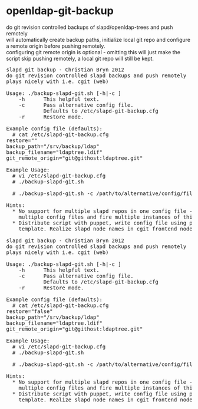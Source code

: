 openldap-git-backup
===================

do git revision controlled backups of slapd/openldap-trees and push remotely  
will automatically create backup paths, initialize local git repo and configure a remote origin before pushing remotely.  
configuring git remote origin is optional - omitting this will just make the script skip pushing remotely, a local git repo will still be kept.

<pre>
slapd git backup - Christian Bryn 2012 <chr.bryn@gmail.com>
do git revision controlled slapd backups and push remotely
plays nicely with i.e. cgit (web)

Usage: ./backup-slapd-git.sh [-h|-c <config file>]
	-h		This helpful text.
	-c		Pass alternative config file. 
	        Defaults to /etc/slapd-git-backup.cfg
	-r		Restore mode.

Example config file (defaults):
  # cat /etc/slapd-git-backup.cfg
restore=""
backup_path="/srv/backup/ldap"
backup_filename="ldaptree.ldif"
git_remote_origin="git@githost:ldaptree.git"

Example Usage:
  # vi /etc/slapd-git-backup.cfg
  # ./backup-slapd-git.sh

  # ./backup-slapd-git.sh -c /path/to/alternative/config/file.cfg

Hints:
  * No support for multiple slapd repos in one config file - use 
    multiple config files and fire multiple instances of this script.
  * Distribute script with puppet, write config file using puppet 
    template. Realize slapd node names in cgit frontend node config.

slapd git backup - Christian Bryn 2012 <chr.bryn@gmail.com>
do git revision controlled slapd backups and push remotely
plays nicely with i.e. cgit (web)

Usage: ./backup-slapd-git.sh [-h|-c <config file>]
	-h		This helpful text.
	-c		Pass alternative config file. 
	        Defaults to /etc/slapd-git-backup.cfg
	-r		Restore mode.

Example config file (defaults):
  # cat /etc/slapd-git-backup.cfg
restore="false"
backup_path="/srv/backup/ldap"
backup_filename="ldaptree.ldif"
git_remote_origin="git@githost:ldaptree.git"

Example Usage:
  # vi /etc/slapd-git-backup.cfg
  # ./backup-slapd-git.sh

  # ./backup-slapd-git.sh -c /path/to/alternative/config/file.cfg

Hints:
  * No support for multiple slapd repos in one config file - use 
    multiple config files and fire multiple instances of this script.
  * Distribute script with puppet, write config file using puppet 
    template. Realize slapd node names in cgit frontend node config.

</pre>
